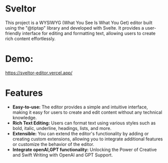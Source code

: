 # Sveltor
This project is a WYSIWYG (What You See Is What You Get) editor built using the "@tiptap" library and developed with Svelte. It provides a user-friendly interface for editing and formatting text, allowing users to create rich content effortlessly.
# Demo:
https://sveltor-editor.vercel.app/
# Features
- **Easy-to-use:** The editor provides a simple and intuitive interface, making it easy for users to create and edit content without any technical knowledge.
- **Rich Text Editing:** Users can format text using various styles such as bold, italic, underline, headings, lists, and more.
- **Extensible:** You can extend the editor's functionality by adding or creating custom extensions, allowing you to integrate additional features or customize the behavior of the editor.
- **Integrate openAI,GPT functionality:** Unlocking the Power of Creative and Swift Writing with OpenAI and GPT Support.
